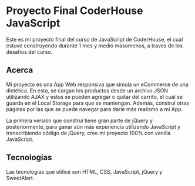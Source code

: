 # Proyecto Final CoderHouse JavaScript
Este es mi proyecto final del curso de JavaScript de CoderHouse, el cual estuve construyendo durante 1 mes y medio masomenos, a traves de los desafíos del curso.

## Acerca
Mi proyecto es una App Web responsiva que simula un eCommerce de una dietética. En esta, se cargan los productos desde un archivo JSON utilizando AJAX y estos se pueden agregar o quitar del carrito, el cual se guarda en el Local Storage para que se mantengan. Además, construí otras páginas por las que se puede navegar para darle más realismo a mi App.

La primera versión que construí tiene gran parte de jQuery y posteriormente, para ganar aún más experiencia utilizando JavaScript y transcribiendo código de jQuery, cree mi proyecto 100% con vanilla JavaScript.

## Tecnologías
Las tecnologías que utilicé son HTML, CSS, JavaScript, jQuery y SweetAlert.
